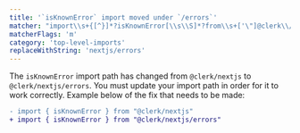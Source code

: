 ```yaml
---
title: '`isKnownError` import moved under `/errors`'
matcher: "import\\s+{[^}]*?isKnownError[\\s\\S]*?from\\s+['\"]@clerk\\/(nextjs)(?!\/errors)[\\s\\S]*?['\"]"
matcherFlags: 'm'
category: 'top-level-imports'
replaceWithString: 'nextjs/errors'
---
```


The `isKnownError` import path has changed from `@clerk/nextjs` to `@clerk/nextjs/errors`. You must update your import path in order for it to work correctly. Example below of the fix that needs to be made:

```diff
- import { isKnownError } from "@clerk/nextjs"
+ import { isKnownError } from "@clerk/nextjs/errors"
```
